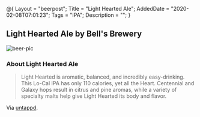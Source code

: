 @{
 Layout = "beerpost";
 Title = "Light Hearted Ale";
 AddedDate = "2020-02-08T07:01:23";
 Tags = "IPA";
 Description = "";
 }
 

## Light Hearted Ale by Bell's Brewery

![beer-pic]

### About Light Hearted Ale

> Light Hearted is aromatic, balanced, and incredibly easy-drinking. This Lo-Cal IPA has only 110 calories, yet all the Heart. Centennial and Galaxy hops result in citrus and pine aromas, while a variety of specialty malts help give Light Hearted its body and flavor.

Via [untappd][untappd-url].

[untappd-url]: <https://untappd.com//b/bell-s-brewery-light-hearted-ale/3159550>
[beer-pic]: https://jasonpowley.com/assets/img/2020-02-08-light-hearted-ale.jpeg "Light Hearted Ale by Bell's Brewery"
